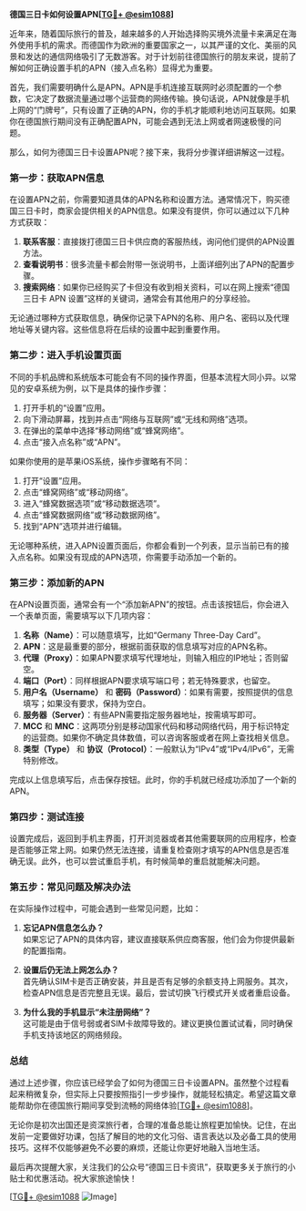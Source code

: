 **德国三日卡如何设置APN[[TG💪+ @esim1088](https://t.me/s/esim1088)]**

近年来，随着国际旅行的普及，越来越多的人开始选择购买境外流量卡来满足在海外使用手机的需求。而德国作为欧洲的重要国家之一，以其严谨的文化、美丽的风景和发达的通信网络吸引了无数游客。对于计划前往德国旅行的朋友来说，提前了解如何正确设置手机的APN（接入点名称）显得尤为重要。

首先，我们需要明确什么是APN。APN是手机连接互联网时必须配置的一个参数，它决定了数据流量通过哪个运营商的网络传输。换句话说，APN就像是手机上网的“门牌号”，只有设置了正确的APN，你的手机才能顺利地访问互联网。如果你在德国旅行期间没有正确配置APN，可能会遇到无法上网或者网速极慢的问题。

那么，如何为德国三日卡设置APN呢？接下来，我将分步骤详细讲解这一过程。

### **第一步：获取APN信息**
在设置APN之前，你需要知道具体的APN名称和设置方法。通常情况下，购买德国三日卡时，商家会提供相关的APN信息。如果没有提供，你可以通过以下几种方式获取：

1. **联系客服**：直接拨打德国三日卡供应商的客服热线，询问他们提供的APN设置方法。
2. **查看说明书**：很多流量卡都会附带一张说明书，上面详细列出了APN的配置步骤。
3. **搜索网络**：如果你已经购买了卡但没有收到相关资料，可以在网上搜索“德国三日卡 APN 设置”这样的关键词，通常会有其他用户的分享经验。

无论通过哪种方式获取信息，确保你记录下APN的名称、用户名、密码以及代理地址等关键内容。这些信息将在后续的设置中起到重要作用。

### **第二步：进入手机设置页面**
不同的手机品牌和系统版本可能会有不同的操作界面，但基本流程大同小异。以常见的安卓系统为例，以下是具体的操作步骤：

1. 打开手机的“设置”应用。
2. 向下滑动屏幕，找到并点击“网络与互联网”或“无线和网络”选项。
3. 在弹出的菜单中选择“移动网络”或“蜂窝网络”。
4. 点击“接入点名称”或“APN”。

如果你使用的是苹果iOS系统，操作步骤略有不同：

1. 打开“设置”应用。
2. 点击“蜂窝网络”或“移动网络”。
3. 进入“蜂窝数据选项”或“移动数据选项”。
4. 点击“蜂窝数据网络”或“移动数据网络”。
5. 找到“APN”选项并进行编辑。

无论哪种系统，进入APN设置页面后，你都会看到一个列表，显示当前已有的接入点名称。如果没有现成的APN选项，你需要手动添加一个新的。

### **第三步：添加新的APN**
在APN设置页面，通常会有一个“添加新APN”的按钮。点击该按钮后，你会进入一个表单页面，需要填写以下几项内容：

1. **名称（Name）**：可以随意填写，比如“Germany Three-Day Card”。
2. **APN**：这是最重要的部分，根据前面获取的信息填写对应的APN名称。
3. **代理（Proxy）**：如果APN要求填写代理地址，则输入相应的IP地址；否则留空。
4. **端口（Port）**：同样根据APN要求填写端口号；若无特殊要求，也留空。
5. **用户名（Username）** 和 **密码（Password）**：如果有需要，按照提供的信息填写；如果没有要求，保持为空白。
6. **服务器（Server）**：有些APN需要指定服务器地址，按需填写即可。
7. **MCC** 和 **MNC**：这两项分别是移动国家代码和移动网络代码，用于标识特定的运营商。如果你不确定具体数值，可以咨询客服或者在网上查找相关信息。
8. **类型（Type）** 和 **协议（Protocol）**：一般默认为“IPv4”或“IPv4/IPv6”，无需特别修改。

完成以上信息填写后，点击保存按钮。此时，你的手机就已经成功添加了一个新的APN。

### **第四步：测试连接**
设置完成后，返回到手机主界面，打开浏览器或者其他需要联网的应用程序，检查是否能够正常上网。如果仍然无法连接，请重复检查刚才填写的APN信息是否准确无误。此外，也可以尝试重启手机，有时候简单的重启就能解决问题。

### **第五步：常见问题及解决办法**
在实际操作过程中，可能会遇到一些常见问题，比如：

1. **忘记APN信息怎么办？**  
   如果忘记了APN的具体内容，建议直接联系供应商客服，他们会为你提供最新的配置指南。

2. **设置后仍无法上网怎么办？**  
   首先确认SIM卡是否正确安装，并且是否有足够的余额支持上网服务。其次，检查APN信息是否完整且无误。最后，尝试切换飞行模式开关或者重启设备。

3. **为什么我的手机显示“未注册网络”？**  
   这可能是由于信号弱或者SIM卡故障导致的。建议更换位置试试看，同时确保手机支持该地区的网络频段。

### **总结**
通过上述步骤，你应该已经学会了如何为德国三日卡设置APN。虽然整个过程看起来稍微复杂，但实际上只要按照指引一步步操作，就能轻松搞定。希望这篇文章能帮助你在德国旅行期间享受到流畅的网络体验[[TG💪+ @esim1088](https://t.me/s/esim1088)]。

无论你是初次出国还是资深旅行者，合理的准备总能让旅程更加愉快。记住，在出发前一定要做好功课，包括了解目的地的文化习俗、语言表达以及必备工具的使用技巧。这样不仅能够避免不必要的麻烦，还能让你更好地融入当地生活。

最后再次提醒大家，关注我们的公众号“德国三日卡资讯”，获取更多关于旅行的小贴士和优惠活动。祝大家旅途愉快！

[[TG💪+ @esim1088](https://t.me/s/esim1088) ![Image](https://i.postimg.cc/4NQfJmqS/Snipaste-2025-05-13-00-14-12.png)]
